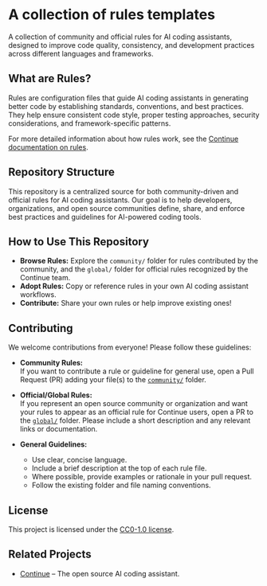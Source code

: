 # A collection of rules templates

A collection of community and official rules for AI coding assistants, designed to improve code quality, consistency, and development practices across different languages and frameworks.

## What are Rules?

Rules are configuration files that guide AI coding assistants in generating better code by establishing standards, conventions, and best practices. They help ensure consistent code style, proper testing approaches, security considerations, and framework-specific patterns.

For more detailed information about how rules work, see the [Continue documentation on rules](https://docs.continue.dev/customize/deep-dives/rules).

## Repository Structure

This repository is a centralized source for both community-driven and official rules for AI coding assistants. Our goal is to help developers, organizations, and open source communities define, share, and enforce best practices and guidelines for AI-powered coding tools.

## How to Use This Repository

- **Browse Rules:** Explore the `community/` folder for rules contributed by the community, and the `global/` folder for official rules recognized by the Continue team.
- **Adopt Rules:** Copy or reference rules in your own AI coding assistant workflows.
- **Contribute:** Share your own rules or help improve existing ones!

## Contributing

We welcome contributions from everyone! Please follow these guidelines:

- **Community Rules:**  
  If you want to contribute a rule or guideline for general use, open a Pull Request (PR) adding your file(s) to the [`community/`](./community) folder.

- **Official/Global Rules:**  
  If you represent an open source community or organization and want your rules to appear as an official rule for Continue users, open a PR to the [`global/`](./global) folder. Please include a short description and any relevant links or documentation.

- **General Guidelines:**  
  - Use clear, concise language.
  - Include a brief description at the top of each rule file.
  - Where possible, provide examples or rationale in your pull request.
  - Follow the existing folder and file naming conventions.

## License

This project is licensed under the [CC0-1.0 license](./LICENSE).

## Related Projects

- [Continue](https://github.com/continuedev/continue) – The open source AI coding assistant.
